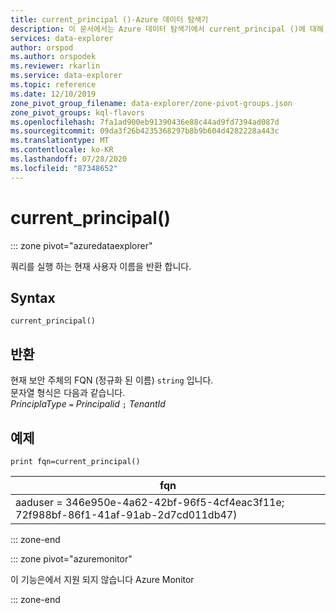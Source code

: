 ```yaml
---
title: current_principal ()-Azure 데이터 탐색기
description: 이 문서에서는 Azure 데이터 탐색기에서 current_principal ()에 대해 설명 합니다.
services: data-explorer
author: orspod
ms.author: orspodek
ms.reviewer: rkarlin
ms.service: data-explorer
ms.topic: reference
ms.date: 12/10/2019
zone_pivot_group_filename: data-explorer/zone-pivot-groups.json
zone_pivot_groups: kql-flavors
ms.openlocfilehash: 7fa1ad900eb91390436e88c44ad9fd7394ad087d
ms.sourcegitcommit: 09da3f26b4235368297b8b9b604d4282228a443c
ms.translationtype: MT
ms.contentlocale: ko-KR
ms.lasthandoff: 07/28/2020
ms.locfileid: "87348652"
---
```

# <a name="current_principal"></a>current_principal()

::: zone pivot="azuredataexplorer"

쿼리를 실행 하는 현재 사용자 이름을 반환 합니다.

## <a name="syntax"></a>Syntax

`current_principal()`

## <a name="returns"></a>반환

현재 보안 주체의 FQN (정규화 된 이름) `string` 입니다.  
문자열 형식은 다음과 같습니다.  
*PrinciplaType* `=` *Principalid* `;` *TenantId*

## <a name="example"></a>예제

<!-- csl: https://help.kusto.windows.net/Samples -->
```kusto
print fqn=current_principal()
```

|fqn|
|---|
|aaduser = 346e950e-4a62-42bf-96f5-4cf4eac3f11e; 72f988bf-86f1-41af-91ab-2d7cd011db47)|

::: zone-end

::: zone pivot="azuremonitor"

이 기능은에서 지원 되지 않습니다 Azure Monitor

::: zone-end
